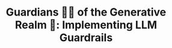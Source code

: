 ---
dual: True
trio: True

name1: Nimu Sidhu
email1: nimsidhu@deloitte.com
website1: https://www.linkedin.com/in/gurnimrat-sidhu/
photo1: assets/images/nimu.jpeg

name2: Abed El-Husseini
email2:
website2: https://www.linkedin.com/in/aelhusseini
photo2: assets/images/abed.jpeg

name3: Somayeh Koohbor
email3: 
website3: https://www.linkedin.com/in/somayeh-koohbor-ph-d-a74a5b93/
photo3: assets/images/somayeh.jpeg

industry: Deloitte

domain: B07
title: "Guardians 🦹‍♀️ of the Generative Realm 👾: Implementing LLM Guardrails"
bio: "Nimu - Nimu is an AI Solution Architect at Deloitte’s US Delivery Center. Experienced in developing AI courses and delivering large-scale client solutions, she is excited to teach this class. Based in Washington DC 🏛️🌸, Nimu serves as Vice President for the local Returned Peace Corps 🕊 chapter. You can also find her enjoying DC's cultural scene or nurturing her rooftop garden️.<br><br>
Abed - Abed is a Data Science Manager focused on GenAI applications at Deloitte Consulting. He loves teaching and has previously served as a business case mentor for the HDSI – Deloitte Business Case program. Abed is a graduate of THE Ohio State University and lives in the capital of live music Austin, Texas 🤠🎸 with his wife and son. He’s an avid runner and loves dessert, in that order.<br><br>
Somayeh - Somayeh is a senior Data Scientist in Deloitte US consulting department. She is an applied scientist with over 10 years of academic and industry driven research involving Data Science, AI and Machine Learning. Somayeh can utilize the latest research, state of the art algorithms, and machine learning techniques to translate data into key strategic insights and actions."
description: "This class is for students interested in learning more about large language models and how to make them safe, secure, and private using robust guardrails.
 <br>
In the first quarter we will:<br>
- Briefly review the LLMs, benchmarking tools, and common enterprise applications<br>
- Discuss when GenAI breaks down and what we can do to mitigate these breakdowns<br>
- Review the most popular frameworks (Guardrails AI, NeMo, and LLM Guard) and architectures leveraged for guardrail implementations<br>
- Implement an enterprise application using one of the popular frameworks introduced<br>
By the end of the course, students can expect to implement a guardrail framework of their choice for their own GenAI application.
"
summer: "Research one implementation for any LLM guardrail and develop a 5 min presentation. Presentations will take place across the first four class sessions.<br> 
Examples to consider:<br>
-	From scratch implementation (OpenAI Cookbook)<br>
-	LLM Guard<br>
-	Guardrails AI<br>
-	NVIDIA NeMo Guardrails<br>
-	Tru Lens<br>
-	Agent-based modeling<br>
Please also shore up on the pre-requisites.
"
oldstudent: nan
prerequisites: "1. NLP background (required)<br>
2.	Basic LLM implementation (required)<br>
3.	Vector store familiarity (nice-to-have)<br>
4.	Streamlit/Gradio/Flask experience (python back-end frameworks for web applications)<br>

As part of summer tasks, students can shore up on these skills."
time: Tuesday 12-1PM, Zoom
style: Casual, engaging, fun
seats: 8
tag: Language Models
---